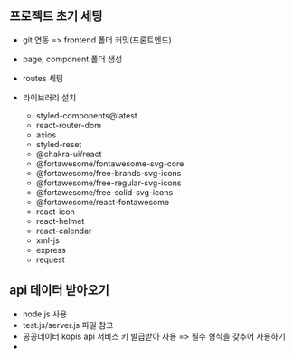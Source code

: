 ## 프로젝트 초기 세팅

-   git 연동 => frontend 폴더 커밋(프론트엔드)

-   page, component 폴더 생성

-   routes 세팅

-   라이브러리 설치

    -   styled-components@latest
    -   react-router-dom
    -   axios
    -   styled-reset
    -   @chakra-ui/react
    -   @fortawesome/fontawesome-svg-core
    -   @fortawesome/free-brands-svg-icons
    -   @fortawesome/free-regular-svg-icons
    -   @fortawesome/free-solid-svg-icons
    -   @fortawesome/react-fontawesome
    -   react-icon
    -   react-helmet
    -   react-calendar
    -   xml-js
    -   express
    -   request

## api 데이터 받아오기

-   node.js 사용
-   test.js/server.js 파일 참고
-   공공데이터 kopis api 서비스 키 발급받아 사용 => 필수 형식을 갖추어 사용하기
-   